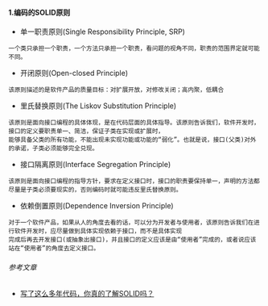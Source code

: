 #### 1.编码的SOLID原则
* 单一职责原则(Single Responsibility Principle, SRP)
```
一个类只承担一个职责，一个方法只承担一个职责，看问题的视角不同，职责的范围界定就可能不同。
```
* 开闭原则(Open-closed Principle)
```
该原则描述的是软件产品的质量目标：对扩展开放，对修改关闭；高内聚，低耦合
```
* 里氏替换原则(The Liskov Substitution Principle)
```
该原则是面向接口编程的具体体现，是在代码层面的具体指导。该原则告诉我们，软件开发时，接口的定义要职责单一、简洁，保证子类在实现或扩展时，
能够具备父类的所有功能，不能出现未实现功能或功能的“弱化”。也就是说，接口(父类)对外的承诺，子类必须能够完全兑现。
```
* 接口隔离原则(Interface Segregation Principle)
```
该原则是面向接口编程的指导方针，要求在定义接口时，接口的职责要保持单一，声明的方法都尽量是子类必须要现实的，否则编码时就可能违反里氏替换原则。
```
* 依赖倒置原则(Dependence Inversion Principle)
```
对于一个软件产品，如果从人的角度去看的话，可以分为开发者与使用者，该原则告诉我们在进行软件开发时，应尽量做到具体实现依赖于接口，而不是具体实现
完成后再去开发接口(或抽象出接口)，并且接口的定义应该是由“使用者”完成的，或者说应该站在“使用者”的角度去定义接口。
```
###### 参考文章
* <a href="https://mp.weixin.qq.com/s/VLgSGx8tWYR2a_0IqRCyig" target="_blank">写了这么多年代码，你真的了解SOLID吗？</a>
